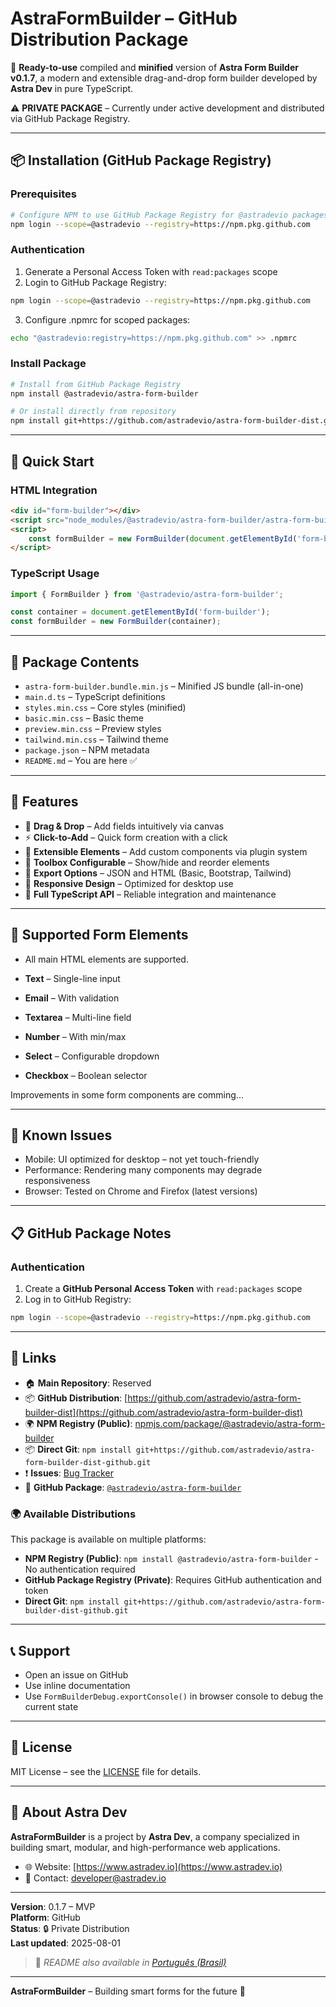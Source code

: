 # AstraFormBuilder – GitHub Distribution Package

🚀 **Ready-to-use** compiled and **minified** version of **Astra Form Builder v0.1.7**, a modern and extensible drag-and-drop form builder developed by **Astra Dev** in pure TypeScript.

⚠️ **PRIVATE PACKAGE** – Currently under active development and distributed via GitHub Package Registry.

---

## 📦 Installation (GitHub Package Registry)

### Prerequisites

```bash
# Configure NPM to use GitHub Package Registry for @astradevio packages
npm login --scope=@astradevio --registry=https://npm.pkg.github.com
```

### Authentication

1. Generate a Personal Access Token with `read:packages` scope
2. Login to GitHub Package Registry:
```bash
npm login --scope=@astradevio --registry=https://npm.pkg.github.com
```

3. Configure .npmrc for scoped packages:
```bash
echo "@astradevio:registry=https://npm.pkg.github.com" >> .npmrc
```

### Install Package

```bash
# Install from GitHub Package Registry
npm install @astradevio/astra-form-builder

# Or install directly from repository
npm install git+https://github.com/astradevio/astra-form-builder-dist.git
```

---

## 🚀 Quick Start

### HTML Integration

```html
<div id="form-builder"></div>
<script src="node_modules/@astradevio/astra-form-builder/astra-form-builder.bundle.min.js"></script>
<script>
    const formBuilder = new FormBuilder(document.getElementById('form-builder'));
</script>
```

### TypeScript Usage

```ts
import { FormBuilder } from '@astradevio/astra-form-builder';

const container = document.getElementById('form-builder');
const formBuilder = new FormBuilder(container);
```

---

## 📁 Package Contents

- `astra-form-builder.bundle.min.js` – Minified JS bundle (all-in-one)
- `main.d.ts` – TypeScript definitions
- `styles.min.css` – Core styles (minified)
- `basic.min.css` – Basic theme
- `preview.min.css` – Preview styles
- `tailwind.min.css` – Tailwind theme
- `package.json` – NPM metadata
- `README.md` – You are here ✅

---

## 🌟 Features

- 🧩 **Drag & Drop** – Add fields intuitively via canvas
- ⚡ **Click-to-Add** – Quick form creation with a click
- 🧠 **Extensible Elements** – Add custom components via plugin system
- 🧰 **Toolbox Configurable** – Show/hide and reorder elements
- 💾 **Export Options** – JSON and HTML (Basic, Bootstrap, Tailwind)
- 📐 **Responsive Design** – Optimized for desktop use
- 🧪 **Full TypeScript API** – Reliable integration and maintenance

---

## 🧩 Supported Form Elements

- All main HTML elements are supported. 

- **Text** – Single-line input
- **Email** – With validation
- **Textarea** – Multi-line field
- **Number** – With min/max
- **Select** – Configurable dropdown
- **Checkbox** – Boolean selector

Improvements in some form components are comming...

---

## 🐛 Known Issues

- Mobile: UI optimized for desktop – not yet touch-friendly
- Performance: Rendering many components may degrade responsiveness
- Browser: Tested on Chrome and Firefox (latest versions)

---

## 📋 GitHub Package Notes

### Authentication

1. Create a **GitHub Personal Access Token** with `read:packages` scope
2. Log in to GitHub Registry:

```bash
npm login --scope=@astradevio --registry=https://npm.pkg.github.com
```

---

## 🔗 Links

- 🏠 **Main Repository**: Reserved
- 📦 **GitHub Distribution**: [https://github.com/astradevio/astra-form-builder-dist](https://github.com/astradevio/astra-form-builder-dist)
- 🌍 **NPM Registry (Public)**: [npmjs.com/package/@astradevio/astra-form-builder](https://www.npmjs.com/package/@astradevio/astra-form-builder)
- 📦 **Direct Git**: `npm install git+https://github.com/astradevio/astra-form-builder-dist-github.git`
- ❗ **Issues**: [Bug Tracker](https://github.com/astradevio/astra-form-builder-dist/issues)
- 🧪 **GitHub Package**: [`@astradevio/astra-form-builder`](https://github.com/astradevio/astra-form-builder/packages)

### 🌍 Available Distributions

This package is available on multiple platforms:

- **NPM Registry (Public)**: `npm install @astradevio/astra-form-builder` - No authentication required
- **GitHub Package Registry (Private)**: Requires GitHub authentication and token
- **Direct Git**: `npm install git+https://github.com/astradevio/astra-form-builder-dist-github.git`

---

## 📞 Support

- Open an issue on GitHub
- Use inline documentation
- Use `FormBuilderDebug.exportConsole()` in browser console to debug the current state

---

## 📄 License

MIT License – see the [LICENSE](./LICENSE.md) file for details.

---

## 🏢 About Astra Dev

**AstraFormBuilder** is a project by **Astra Dev**, a company specialized in building smart, modular, and high-performance web applications.

- 🌐 Website: [https://www.astradev.io](https://www.astradev.io)
- 📧 Contact: developer@astradev.io

---

**Version**: 0.1.7 – MVP  
**Platform**: GitHub  
**Status**: 🔒 Private Distribution  
**Last updated**: 2025-08-01

> 📝 *README also available in [Português (Brasil)](README.pt-BR.md)*

---

**AstraFormBuilder** – Building smart forms for the future 🚀
